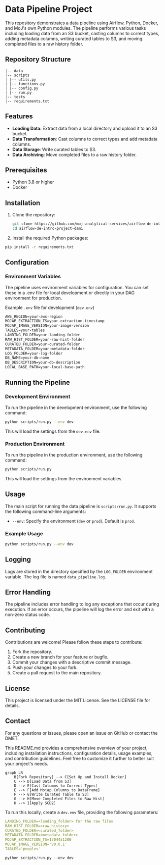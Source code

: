 # Data Pipeline Project

This repository demonstrates a data pipeline using Airflow, Python, Docker, and MoJ's own Python modules. The pipeline performs various tasks including loading data from an S3 bucket, casting columns to correct types, adding metadata columns, writing curated tables to S3, and moving completed files to a raw history folder.

## Repository Structure

```gherkin
|-- data
|-- scripts
| |-- utils.py
| |-- functions.py
| |-- config.py
| |-- run.py
|-- tests
|-- requirements.txt
```
## Features

- **Loading Data**: Extract data from a local directory and upload it to an S3 bucket.
- **Data Transformation**: Cast columns to correct types and add metadata columns.
- **Data Storage**: Write curated tables to S3.
- **Data Archiving**: Move completed files to a raw history folder.

## Prerequisites

- Python 3.8 or higher
- Docker

## Installation

1. Clone the repository:
   ```bash
   git clone https://github.com/moj-analytical-services/airflow-de-intro-project-dami
   cd airflow-de-intro-project-dami
   ```

2. Install the required Python packages:
```bash
pip install -r requirements.txt
```

## Configuration

### Environment Variables
The pipeline uses environment variables for configuration. You can set these in a .env file for local development or directly in your DAG environment for production.

Example `.env` file for development (`dev.env`)
```xml
AWS_REGION=your-aws-region
MOJAP_EXTRACTION_TS=your-extraction-timestamp
MOJAP_IMAGE_VERSION=your-image-version
TABLES=your-tables
LANDING_FOLDER=your-landing-folder
RAW_HIST_FOLDER=your-raw-hist-folder
CURATED_FOLDER=your-curated-folder
METADATA_FOLDER=your-metadata-folder
LOG_FOLDER=your-log-folder
DB_NAME=your-db-name
DB_DESCRIPTION=your-db-description
LOCAL_BASE_PATH=your-local-base-path
```

## Running the Pipeline
### Development Environment
To run the pipeline in the development environment, use the following command:

```bash
python scripts/run.py --env dev
```
This will load the settings from the `dev.env` file.

### Production Environment
To run the pipeline in the production environment, use the following command:
```bash
python scripts/run.py
```
This will load the settings from the environment variables.

## Usage
The main script for running the data pipeline is `scripts/run.py`. It supports the following command-line arguments:
- `--env`: Specify the environment (`dev` or `prod`). Default is `prod`.
### Example Usage
```bash
python scripts/run.py --env dev
```

## Logging
Logs are stored in the directory specified by the `LOG_FOLDER` environment variable. The log file is named `data_pipeline.log`.

##  Error Handling
The pipeline includes error handling to log any exceptions that occur during execution. If an error occurs, the pipeline will log the error and exit with a non-zero status code.

## Contributing
Contributions are welcome! Please follow these steps to contribute:
1. Fork the repository.
2. Create a new branch for your feature or bugfix.
3. Commit your changes with a descriptive commit message.
4. Push your changes to your fork.
5. Create a pull request to the main repository.

## License
This project is licensed under the MIT License. See the LICENSE file for details.

## Contact
For any questions or issues, please open an issue on GitHub or contact the DMET.

 This README.md provides a comprehensive overview of your project, including installation instructions, configuration details, usage examples, and contribution guidelines. Feel free to customize it further to better suit your project's needs.

```mermaid
graph LR
    B[Fork Repository] --> C[Set Up and Install Docker]
    C --> D[Load Data from S3]
    D --> E[Cast Columns to Correct Types]
    E --> F[Add Mojap Columns to DataFrame]
    F --> G[Write Curated Table to S3]
    G --> H[Move Completed Files to Raw Hist]
    H --> I[Apply SCD2]

```

To run this locally, create a `dev.env` file, providing the following parameters:
```yaml
LANDING_FOLDER=<landing_folder> for the raw files
RAW_HIST_FOLDER=<raw_history>
CURATED_FOLDER=<curated_folder>
METADATA_FOLDER=<metadata_folder>
MOJAP_EXTRACTION_TS=1704451200
MOJAP_IMAGE_VERSION='v0.0.1'
TABLES='peoples'
```


```python
python scripts/run.py --env dev
```